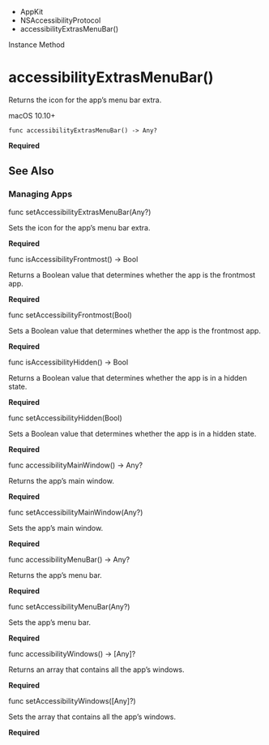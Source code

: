 

- AppKit
- NSAccessibilityProtocol
-  accessibilityExtrasMenuBar() 

Instance Method

# accessibilityExtrasMenuBar()

Returns the icon for the app’s menu bar extra.

macOS 10.10+

``` source
func accessibilityExtrasMenuBar() -> Any?
```

**Required**

## See Also

### Managing Apps

func setAccessibilityExtrasMenuBar(Any?)

Sets the icon for the app’s menu bar extra.

**Required**

func isAccessibilityFrontmost() -> Bool

Returns a Boolean value that determines whether the app is the frontmost app.

**Required**

func setAccessibilityFrontmost(Bool)

Sets a Boolean value that determines whether the app is the frontmost app.

**Required**

func isAccessibilityHidden() -> Bool

Returns a Boolean value that determines whether the app is in a hidden state.

**Required**

func setAccessibilityHidden(Bool)

Sets a Boolean value that determines whether the app is in a hidden state.

**Required**

func accessibilityMainWindow() -> Any?

Returns the app’s main window.

**Required**

func setAccessibilityMainWindow(Any?)

Sets the app’s main window.

**Required**

func accessibilityMenuBar() -> Any?

Returns the app’s menu bar.

**Required**

func setAccessibilityMenuBar(Any?)

Sets the app’s menu bar.

**Required**

func accessibilityWindows() -> [Any]?

Returns an array that contains all the app’s windows.

**Required**

func setAccessibilityWindows([Any]?)

Sets the array that contains all the app’s windows.

**Required**


